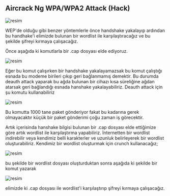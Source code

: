 
## Aircrack Ng WPA/WPA2 Attack (Hack)

![resim](https://user-images.githubusercontent.com/18248422/176179455-3dbc443b-6377-4748-9c00-4998eb5db348.png)

 WEP'de olduğu gibi benzer yöntemlerle önce handshake yakalayıp ardından bu handhake'i elimizde bulunan bir wordlist ile karşılaştıracağız ve bu şekilde şifreyi kırmaya çalışacağız.

Önce aşağıda ki komutlarla bir .cap dosyası elde ediyoruz.

![resim](https://user-images.githubusercontent.com/18248422/176179468-eea2ffdc-a06a-4fd6-aa84-dfaa7f8e88ba.png)

Eğer bu komut çalışırken bir handshake yakalayamazsak bu komut çalıştığı esnada bu modeme birileri çıkıp geri bağlanmamış demektir. Bu durumda deauth attack yaparak bu ağda bulunan bir cihazı kısa süreliğine ağdan atarsak geri bağlandığı esnada hanshake yakalayabiliriz. Deauth attack için şu komutu kullanabiliriz

![resim](https://user-images.githubusercontent.com/18248422/176179524-51441726-f7cf-4f19-84e8-65a165c0b757.png)

Bu komutta 1000 tane paket gönderiyor fakat bu kadarına gerek olmayacaktır küçük bir paket gönderimi çoğu zaman iş görecektir.

Artık içerisinda hanshake bilgisi bulunan bir .cap dosyası elde ettiğimize göre artık wordlist ile karşılaştırma yapabiliriz. İnternetten bir wordlist indirebilir veya kendimiz belli karakterler ve uzunluk belirleyerek bir wordlist oluşturabiliriz. Kendimiz bir wordlist oluşturmak için crunch kullanacağız;

![resim](https://user-images.githubusercontent.com/18248422/176179547-ad36a20d-4a90-49ca-a6af-e446a44022a5.png)

bu şekilde bir wordlist dosyası oluşturduktan sonra aşağıda ki şekilde bir komut yazarak

![resim](https://user-images.githubusercontent.com/18248422/176179593-4f7c1cac-6a80-4c87-aff0-fd06e7057d9f.png)

elimizde ki .cap dosyası ile wordlist'i karşılaştırıp şifreyi kırmaya çalışacağız.
